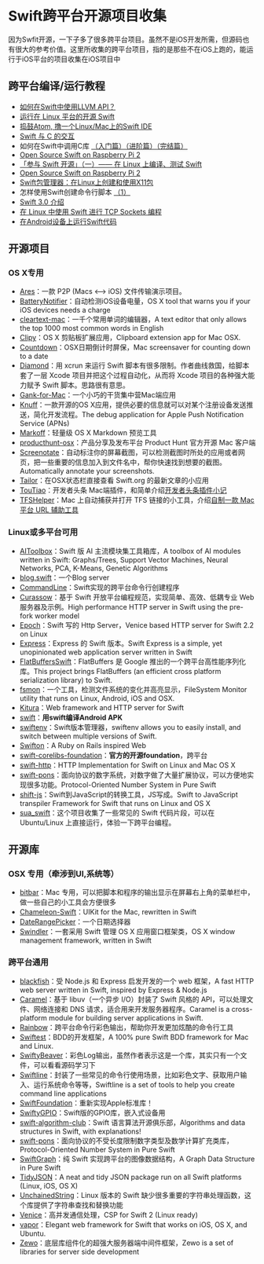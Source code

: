 # Swift跨平台开源项目收集
因为Swfit开源，一下子多了很多跨平台项目。虽然不是iOS开发所需，但源码也有很大的参考价值。这里所收集的跨平台项目，指的是那些不在iOS上跑的，能运行于iOS平台的项目收集在iOS项目中

## 跨平台编译/运行教程
- [如何在Swift中使用LLVM API？][1]
- [运行在 Linux 平台的开源 Swift][2]
- [捣鼓Atom, 撸一个Linux/Mac上的Swift IDE][3]
- [Swift 与 C 的交互][4]
- 如何在Swift中调用C库 [（入门篇）][5][（进阶篇）][6][（完结篇）][7]
- [Open Source Swift on Raspberry Pi 2][8]
- [「参与 Swift 开源」（一）—— 在 Linux 上编译、测试 Swift][9]
- [Open Source Swift on Raspberry Pi 2][10]
- [Swift包管理器：在Linux上创建和使用X11包][11]
- 怎样使用Swift创建命令行脚本 [（1）][12]
- [Swift 3.0 介绍][13]
- [在 Linux 中使用 Swift 进行 TCP Sockets 编程][14]
- [在Android设备上运行Swift代码][15]

## 开源项目
### OS X专用
- [Ares][16]：一款 P2P (Macs \<–\> iOS) 文件传输演示项目。
- [BatteryNotifier][17]：自动检测iOS设备电量，OS X tool that warns you if your iOS devices needs a charge
- [cleartext-mac][18]：一千个常用单词的编辑器，A text editor that only allows the top 1000 most common words in English
- [Clipy][19]：OS X 剪贴板扩展应用，Clipboard extension app for Mac OSX. 
- [Countdown][20]：OSX日期倒计时屏保，Mac screensaver for counting down to a date
- [Diamond][21]：用 xcrun 来运行 Swift 脚本有很多限制。作者曲线救国，给脚本套了一层 Xcode 项目并把这个过程自动化，从而将 Xcode 项目的各种强大能力赋予 Swift 脚本。思路很有意思。
- [Gank-for-Mac][22]：一个小巧的干货集中营Mac端应用
- [Knuff][23]：一款开源的OS X应用，提供必要的信息就可以对某个注册设备发送推送，简化开发流程。The debug application for Apple Push Notification Service (APNs)
- [Markoff][24]：轻量级 OS X Markdown 预览工具
- [producthunt-osx][25]：产品分享及发布平台 Product Hunt 官方开源 Mac 客户端
- [Screenotate][26]：自动标注你的屏幕截图，可以检测截图时所处的应用或者网页，把一些重要的信息加入到文件名中，帮你快速找到想要的截图。Automatically annotate your screenshots.
- [Tailor][27]：在OSX状态栏直接查看 Swift.org 的最新文章的小应用
- [TouTiao][28]：开发者头条 Mac端插件，和简单介绍[开发者头条插件小记][29]
- [TFSHelper][30]：Mac 上自动捕获并打开 TFS 链接的小工具，介绍[自制一款 Mac 平台 URL 辅助工具][31]

### Linux或多平台可用
- [AIToolbox][32]：Swift 版 AI 主流模块集工具箱库，A toolbox of AI modules written in Swift: Graphs/Trees, Support Vector Machines, Neural Networks, PCA, K-Means, Genetic Algorithms
- [blog.swift][33]：一个Blog server
- [CommandLine][34]：Swift实现的跨平台命令行创建程序
- [Curassow][35]：基于 Swift 开放平台编程规范，实现简单、高效、低耦专业 Web 服务器及示例。High performance HTTP server in Swift using the pre-fork worker model
- [Epoch][36]：Swift 写的 Http Server，Venice based HTTP server for Swift 2.2 on Linux
- [Express][37]：Express 的 Swift 版本。Swift Express is a simple, yet unopinionated web application server written in Swift
- [FlatBuffersSwift][38]：FlatBuffers 是 Google 推出的一个跨平台高性能序列化库。This project brings FlatBuffers (an efficient cross platform serialization library) to Swift.
- [fsmon][39]：一个工具，检测文件系统的变化并高亮显示，FileSystem Monitor utility that runs on Linux, Android, iOS and OSX.
- [Kitura][40]：Web framework and HTTP server for Swift
- [swift][41]：**用swift编译Android APK**
- [swiftenv][42]：Swift版本管理器，swiftenv allows you to easily install, and switch between multiple versions of Swift.
- [Swifton][43]：A Ruby on Rails inspired Web 
- [swift-corelibs-foundation][44]：**官方的开源foundation**，跨平台
- [swift-http][45]：HTTP Implementation for Swift on Linux and Mac OS X
- [swift-pons][46]：面向协议的数字系统，对数字做了大量扩展协议，可以方便地实现很多功能。Protocol-Oriented Number System in Pure Swift
- [shift-js][47]：Swift到JavaScript的转换工具，JS写成。Swift to JavaScript transpiler
Framework for Swift that runs on Linux and OS X
- [sua\_swift][48]：这个项目收集了一些常见的 Swift 代码片段，可以在 Ubuntu/Linux 上直接运行，体验一下跨平台编程。

## 开源库
### OSX 专用（牵涉到UI,系统等）
- [bitbar][49]：Mac 专用，可以把脚本和程序的输出显示在屏幕右上角的菜单栏中，做一些自己的小工具会方便很多
 - [Chameleon-Swift][50]：UIKit for the Mac, rewritten in Swift
- [DateRangePicker][51]：一个日期选择器
- [Swindler][52]：一套采用 Swift 管理 OS X 应用窗口框架类，OS X window management framework, written in Swift

### 跨平台通用
- [blackfish][53]：受 Node.js 和 Express 启发开发的一个 web 框架，A fast HTTP web server written in Swift, inspired by Express & Node.js
- [Caramel][54]：基于 libuv（一个异步 I/O）封装了 Swift 风格的 API，可以处理文件、网络连接和 DNS 请求，适合用来开发服务器程序。Caramel is a cross-platform module for building server applications in Swift.
- [Rainbow][55]：跨平台命令行彩色输出，帮助你开发更加炫酷的命令行工具
- [Swiftest][56]：BDD的开发框架，A 100% pure Swift BDD framework for Mac and Linux.
- [SwiftyBeaver][57]：彩色Log输出，虽然作者表示这是一个库，其实只有一个文件，可以看看源码学习下
- [Swiftline][58]：封装了一些常见的命令行使用场景，比如彩色文字、获取用户输入、运行系统命令等等，Swiftline is a set of tools to help you create command line applications
- [SwiftFoundation][59]：重新实现Apple标准库！
- [SwiftyGPIO][60]：Swift版的GPIO库，嵌入式设备用
- [swift-algorithm-club][61]：Swift 语言算法开源俱乐部，Algorithms and data structures in Swift, with explanations!
- [swift-pons][62]：面向协议的不受长度限制数字类型及数学计算扩充类库，Protocol-Oriented Number System in Pure Swift
- [SwiftGraph][63]：纯 Swift 实现跨平台的图像数据结构，A Graph Data Structure in Pure Swift
- [TidyJSON][64]：A neat and tidy JSON package run on all Swift platforms (Linux, iOS, OS X)
- [UnchainedString][65]：Linux 版本的 Swift 缺少很多重要的字符串处理函数，这个库提供了字符串查找和替换功能
- [Venice][66]：高并发通信处理，CSP for Swift 2 (Linux ready)
- [vapor][67]：Elegant web framework for Swift that works on iOS, OS X, and Ubuntu.
- [Zewo][68]：底层库组件化的超强大服务器端中间件框架，Zewo is a set of libraries for server side development

[1]:	http://www.csdn.net/article/2015-12-07/2826407-Swift
[2]:	http://swiftcafe.io/2015/12/11/swift-linux/ "运行在 Linux 平台的开源 Swift"
[3]:	http://ios.dog/simple-swift-ide-on-atom/ "[翻译]捣鼓Atom, 撸一个Linux/Mac上的Swift IDE"
[4]:	https://realm.io/cn/news/pragma-chris-eidhof-swift-c/ "Swift 与 C 的交互"
[5]:	http://hearrain.com/2015/12/850 "如何在Swift中调用C库（入门篇）"
[6]:	http://hearrain.com/2016/01/853 "如何在Swift中调用C库（进阶篇）"
[7]:	http://hearrain.com/2016/01/855 "如何在Swift中调用C库（完结篇）"
[8]:	http://dev.iachieved.it/iachievedit/open-source-swift-on-raspberry-pi-2/ "Open Source Swift on Raspberry Pi 2"
[9]:	https://autolayout.club/2016/01/01/%E3%80%8C%E5%8F%82%E4%B8%8E-Swift-%E5%BC%80%E6%BA%90%E3%80%8D%EF%BC%88%E4%B8%80%EF%BC%89%E2%80%94%E2%80%94-%E5%9C%A8-Linux-%E4%B8%8A%E7%BC%96%E8%AF%91%E3%80%81%E6%B5%8B%E8%AF%95-Swift/ "「参与 Swift 开源」（一）—— 在 Linux 上编译、测试 Swift"
[10]:	http://dev.iachieved.it/iachievedit/open-source-swift-on-raspberry-pi-2/ "Open Source Swift on Raspberry Pi 2"
[11]:	http://swift.gg/2016/01/13/swift-ubuntu-x11-window-app/ "Swift包管理器：在Linux上创建和使用X11包"
[12]:	http://www.cocoachina.com/swift/20160121/14966.html
[13]:	http://swift.gg/2016/02/25/introducing-swift-3-0/ "Swift 3.0 介绍"
[14]:	http://swift.gg/2016/03/01/tcp-sockets-with-swift-on-linux/ "在 Linux 中使用 Swift 进行 TCP Sockets 编程"
[15]:	https://segmentfault.com/a/1190000004961116 "在Android设备上运行Swift代码"
[16]:	https://github.com/indragiek/Ares "Ares"
[17]:	https://github.com/Kalvin126/BatteryNotifier
[18]:	https://github.com/mortenjust/cleartext-mac "cleartext-mac"
[19]:	https://github.com/Clipy/Clipy "Clipy"
[20]:	https://github.com/soffes/Countdown "Countdown"
[21]:	https://github.com/johnno1962/Diamond "Diamond"
[22]:	https://github.com/hujiaweibujidao/Gank-for-Mac "Gank-for-Mac"
[23]:	https://github.com/KnuffApp/Knuff "Knuff"
[24]:	https://github.com/thoughtbot/Markoff "Markoff"
[25]:	https://github.com/producthunt/producthunt-osx "producthunt-osx"
[26]:	https://github.com/osnr/Screenotate "Screenotate"
[27]:	https://github.com/kimar/Tailor "Tailor"
[28]:	https://github.com/judi0713/TouTiao "TouTiao"
[29]:	http://walkginkgo.com/ios/2016/05/04/Toutiao.html
[30]:	https://github.com/yulingtianxia/TFSHelper "TFSHelper"
[31]:	http://yulingtianxia.com/blog/2016/02/27/TFSHelper/ "自制一款 Mac 平台 URL 辅助工具"
[32]:	https://github.com/KevinCoble/AIToolbox "AIToolbox"
[33]:	https://github.com/lexrus/blog.swift "blog.swift"
[34]:	https://github.com/jatoben/CommandLine "CommandLine"
[35]:	https://github.com/kylef/Curassow "Curassow"
[36]:	https://github.com/Zewo/Epoch "Epoch"
[37]:	https://github.com/crossroadlabs/Express "Express"
[38]:	https://github.com/mzaks/FlatBuffersSwift "FlatBuffersSwift"
[39]:	https://github.com/nowsecure/fsmon "fsmon"
[40]:	https://github.com/IBM-Swift/Kitura "Kitura"
[41]:	https://github.com/SwiftAndroid/swift "swift"
[42]:	https://github.com/kylef/swiftenv "swiftenv"
[43]:	https://github.com/necolt/Swifton "Swifton"
[44]:	https://github.com/apple/swift-corelibs-foundation "swift-corelibs-foundation"
[45]:	https://github.com/huytd/swift-http "swift-http"
[46]:	https://github.com/dankogai/swift-pons "swift-pons"
[47]:	https://github.com/shift-js/shift-js "shift-js"
[48]:	https://github.com/jpedrosa/sua_swift "sua_swift"
[49]:	https://github.com/matryer/bitbar "bitbar"
[50]:	https://github.com/unifiedh/Chameleon-Swift "Chameleon-Swift"
[51]:	https://github.com/MrMage/DateRangePicker "DateRangePicker"
[52]:	https://github.com/tmandry/Swindler "Swindler"
[53]:	https://github.com/elliottminns/blackfish "blackfish"
[54]:	https://github.com/CaramelForSwift/Caramel "Caramel"
[55]:	https://github.com/onevcat/Rainbow "Rainbow"
[56]:	https://github.com/bppr/Swiftest "Swiftest"
[57]:	https://github.com/skreutzberger/SwiftyBeaver "SwiftyBeaver"
[58]:	https://github.com/Swiftline/Swiftline "Swiftline"
[59]:	https://github.com/PureSwift/SwiftFoundation "SwiftFoundation"
[60]:	https://github.com/uraimo/SwiftyGPIO "SwiftyGPIO"
[61]:	https://github.com/hollance/swift-algorithm-club "swift-algorithm-club"
[62]:	https://github.com/dankogai/swift-pons "swift-pons"
[63]:	https://github.com/davecom/SwiftGraph "SwiftGraph"
[64]:	https://github.com/benloong/TidyJSON "TidyJSON"
[65]:	https://github.com/dunkelstern/UnchainedString "UnchainedString"
[66]:	https://github.com/Zewo/Venice "Venice"
[67]:	https://github.com/tannernelson/vapor "vapor"
[68]:	https://github.com/Zewo/Zewo "Zewo"